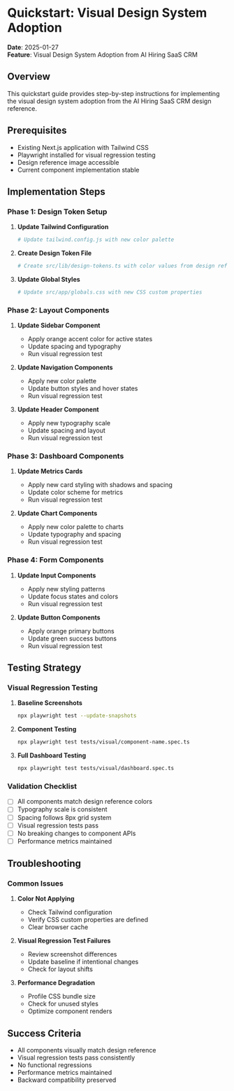 # Quickstart: Visual Design System Adoption

**Date**: 2025-01-27  
**Feature**: Visual Design System Adoption from AI Hiring SaaS CRM

## Overview

This quickstart guide provides step-by-step instructions for implementing the visual design system adoption from the AI Hiring SaaS CRM design reference.

## Prerequisites

- Existing Next.js application with Tailwind CSS
- Playwright installed for visual regression testing
- Design reference image accessible
- Current component implementation stable

## Implementation Steps

### Phase 1: Design Token Setup

1. **Update Tailwind Configuration**
   ```bash
   # Update tailwind.config.js with new color palette
   ```

2. **Create Design Token File**
   ```bash
   # Create src/lib/design-tokens.ts with color values from design reference
   ```

3. **Update Global Styles**
   ```bash
   # Update src/app/globals.css with new CSS custom properties
   ```

### Phase 2: Layout Components

1. **Update Sidebar Component**
   - Apply orange accent color for active states
   - Update spacing and typography
   - Run visual regression test

2. **Update Navigation Components**
   - Apply new color palette
   - Update button styles and hover states
   - Run visual regression test

3. **Update Header Component**
   - Apply new typography scale
   - Update spacing and layout
   - Run visual regression test

### Phase 3: Dashboard Components

1. **Update Metrics Cards**
   - Apply new card styling with shadows and spacing
   - Update color scheme for metrics
   - Run visual regression test

2. **Update Chart Components**
   - Apply new color palette to charts
   - Update typography and spacing
   - Run visual regression test

### Phase 4: Form Components

1. **Update Input Components**
   - Apply new styling patterns
   - Update focus states and colors
   - Run visual regression test

2. **Update Button Components**
   - Apply orange primary buttons
   - Update green success buttons
   - Run visual regression test

## Testing Strategy

### Visual Regression Testing

1. **Baseline Screenshots**
   ```bash
   npx playwright test --update-snapshots
   ```

2. **Component Testing**
   ```bash
   npx playwright test tests/visual/component-name.spec.ts
   ```

3. **Full Dashboard Testing**
   ```bash
   npx playwright test tests/visual/dashboard.spec.ts
   ```

### Validation Checklist

- [ ] All components match design reference colors
- [ ] Typography scale is consistent
- [ ] Spacing follows 8px grid system
- [ ] Visual regression tests pass
- [ ] No breaking changes to component APIs
- [ ] Performance metrics maintained

## Troubleshooting

### Common Issues

1. **Color Not Applying**
   - Check Tailwind configuration
   - Verify CSS custom properties are defined
   - Clear browser cache

2. **Visual Regression Test Failures**
   - Review screenshot differences
   - Update baseline if intentional changes
   - Check for layout shifts

3. **Performance Degradation**
   - Profile CSS bundle size
   - Check for unused styles
   - Optimize component renders

## Success Criteria

- All components visually match design reference
- Visual regression tests pass consistently
- No functional regressions
- Performance metrics maintained
- Backward compatibility preserved
